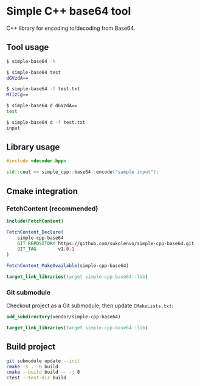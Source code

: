 # Simple C++ base64 tool

C++ library for encoding to/decoding from Base64.

## Tool usage

```bash
$ simple-base64 -h

$ simple-base64 test
dGVzdA==

$ simple-base64 -f test.txt
MTIzCg==

$ simple-base64 d dGVzdA==
test

$ simple-base64 d -f test.txt
input
```

## Library usage

```cpp
#include <decoder.hpp>

std::cout << simple_cpp::base64::encode("sample input");
```

## Cmake integration

### FetchContent (recommended)
```cmake
include(FetchContent)

FetchContent_Declare(
    simple-cpp-base64
    GIT_REPOSITORY https://github.com/sukolenvo/simple-cpp-base64.git
    GIT_TAG        v1.0.1
)

FetchContent_MakeAvailable(simple-cpp-base64)

target_link_libraries(target simple-cpp-base64::lib) 
```

### Git submodule 
Checkout project as a Git submodule, then update `CMakeLists.txt`:
```cmake
add_subdirectory(vendor/simple-cpp-base64)

target_link_libraries(target simple-cpp-base64::lib) 
```

## Build project

```bash
git submodule update --init
cmake -S . -B build
cmake --build build -- -j 8
ctest --test-dir build
```